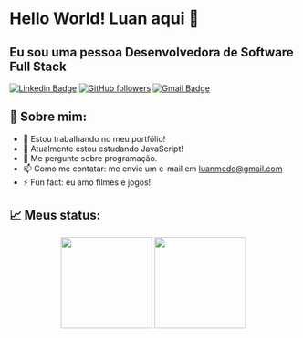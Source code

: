 <h1>Hello World! Luan aqui 👋</h1>

<h2>Eu sou uma pessoa Desenvolvedora de Software Full Stack</h2>

[![Linkedin Badge](https://img.shields.io/badge/-LuanMed-blue?style=flat-square&logo=Linkedin&logoColor=white&link=https://www.linkedin.com/in/luan-medeiros-alves/)](https://www.linkedin.com/in/luan-medeiros-alves/)
[![GitHub followers](https://img.shields.io/github/followers/LuanMed?label=Follow&style=social)](https://github.com/LuanMed/?tab=follow)
[![Gmail Badge](https://img.shields.io/badge/-luanmede@gmail.com-c14438?style=flat-square&logo=Gmail&logoColor=white&link=mailto:luanmede@gmail.com)](mailto:luanmede@gmail.com)

<!--
**LuanMed/LuanMed** is a ✨ _special_ ✨ repository because its `README.md` (this file) appears on your GitHub profile.

Here are some ideas to get you started:

- 🔭 I’m currently working on ...
- 🌱 I’m currently learning ...
- 👯 I’m looking to collaborate on ...
- 🤔 I’m looking for help with ...
- 💬 Ask me about ...
- 📫 How to reach me: ...
- 😄 Pronouns: ...
- ⚡ Fun fact: ...

-->
## 🧐 Sobre mim:

- 🔭 Estou trabalhando no meu portfólio!
- 🌱 Atualmente estou estudando JavaScript!
- 💬 Me pergunte sobre programação.
- 📫 Como me contatar: me envie um e-mail em luanmede@gmail.com
- ⚡ Fun fact: eu amo filmes e jogos!

## 📈 Meus status:

<div align="center">
  <img height="160em" src="https://github-readme-stats.vercel.app/api?username=LuanMed&show_icons=true&theme=nightowl"/>
  <img height="160em" src="https://github-readme-stats.vercel.app/api/top-langs/?username=LuanMed&layout=compact&langs_count=7&theme=nightowl"/>  
</div>
